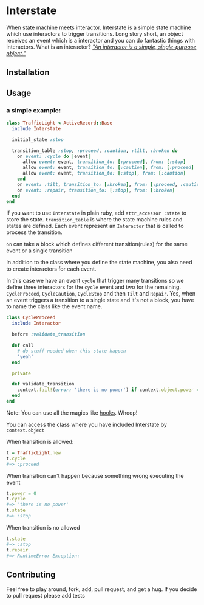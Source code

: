 # Interstate
When state machine meets interactor. Interstate is a simple state machine which use interactors to trigger transitions. Long story short, an object receives an event which is a interactor and you can do fantastic things with interactors.
What is an interactor?
[*"An interactor is a simple, single-purpose object."*](https://github.com/collectiveidea/interactor)

## Installation

## Usage
### a simple example:
```ruby
class TrafficLight < ActiveRecord::Base
  include Interstate

  initial_state :stop

  transition_table :stop, :proceed, :caution, :tilt, :broken do
    on event: :cycle do |event|
      allow event: event, transition_to: [:proceed], from: [:stop]
      allow event: event, transition_to: [:caution], from: [:proceed]
      allow event: event, transition_to: [:stop], from: [:caution]
    end
    on event: :tilt, transition_to: [:broken], from: [:proceed, :caution, :stop]
    on event: :repair, transition_to: [:stop], from: [:broken]
  end
end
```
If you want to use `Interstate` in plain ruby, add `attr_accessor :state` to store the state.
`transition_table` is where the state machine rules and states are defined.
Each event represent an `Interactor` that is called to process the transition.

`on` can take a block which defines different transition(rules) for the same event or a single transition

In addition to the class where you define the state machine, you also need to create interactors for each event.

In this case we have an event `cycle` that trigger many transitions so we define three interactors for the `cycle` event and two for the remaining.
`CycleProceed`, `CycleCaution`, `CycleStop` and then `Tilt` and `Repair`. Yes, when an event triggers a transition to a single state and it's not a block, you have to name the class like the event name.

```ruby
class CycleProceed
  include Interactor

  before :validate_transition

  def call
    # do stuff needed when this state happen
    'yeah'
  end

  private

  def validate_transition
    context.fail!(error: 'there is no power') if context.object.power == 0
  end
end
```
Note: You can use all the magics like [hooks](https://github.com/collectiveidea/interactor). Whoop!

You can access the class where you have included Interstate by `context.object`

When transition is allowed:
```ruby
t = TrafficLight.new
t.cycle
#=> :proceed
```

When transition can't happen because something wrong executing the event

```ruby
t.power = 0
t.cycle
#=> 'there is no power'
t.state
#=> :stop
```

When transition is no allowed
```ruby
t.state
#=> :stop
t.repair
#=> RuntimeError Exception:
```
## Contributing
Feel free to play around, fork, add, pull request, and get a hug. If you decide to pull request please add tests
